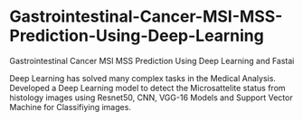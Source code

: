 # Gastrointestinal-Cancer-MSI-MSS-Prediction-Using-Deep-Learning
Gastrointestinal Cancer MSI MSS Prediction Using Deep Learning and Fastai

Deep Learning has solved many complex tasks in the Medical Analysis. Developed a Deep Learning model to detect the Microsattelite status from histology images using Resnet50, CNN, VGG-16 Models and Support Vector Machine for Classifiying images.

